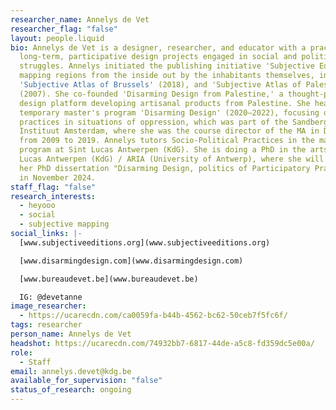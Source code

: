 ```yaml
---
researcher_name: Annelys de Vet
researcher_flag: "false"
layout: people.liquid
bio: Annelys de Vet is a designer, researcher, and educator with a practice in
  long-term, participative design projects engaged in social and political
  struggles. Annelys initiated the publishing initiative 'Subjective Editions,'
  mapping regions from the inside out by the inhabitants themselves, including
  'Subjective Atlas of Brussels' (2018), and 'Subjective Atlas of Palestine'
  (2007). She co-founded 'Disarming Design from Palestine,' a thought-provoking
  design platform developing artisanal products from Palestine. She headed the
  temporary master's program 'Disarming Design' (2020–2022), focusing on design
  practices in situations of oppression, which was part of the Sandberg
  Instituut Amsterdam, where she was the course director of the MA in Design
  from 2009 to 2019. Annelys tutors Socio-Political Practices in the master's
  program at Sint Lucas Antwerpen (KdG). She is doing a PhD in the arts at Sint
  Lucas Antwerpen (KdG) / ARIA (University of Antwerp), where she will defend
  her PhD dissertation "Disarming Design, politics of Participatory Practices"
  in November 2024.
staff_flag: "false"
research_interests:
  - heyooo
  - social
  - subjective mapping
social_links: |-
  [www.subjectiveeditions.org](www.subjectiveeditions.org)

  [www.disarmingdesign.com](www.disarmingdesign.com)

  [www.bureaudevet.be](www.bureaudevet.be)

  IG: @devetanne
image_researcher:
  - https://ucarecdn.com/ca0059fa-b44b-4562-bc62-50ceb7f5fc6f/
tags: researcher
person_name: Annelys de Vet
headshot: https://ucarecdn.com/74932bb7-6817-44de-a5c8-fd359dc5e00a/
role:
  - Staff
email: annelys.devet@kdg.be
available_for_supervision: "false"
status_of_research: ongoing
---
```

